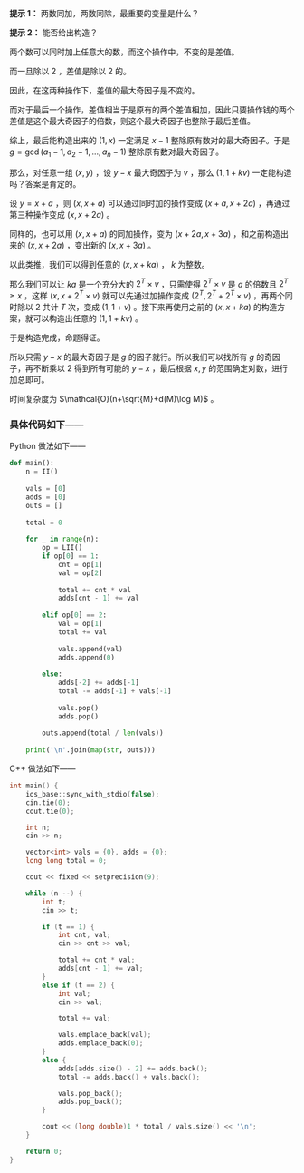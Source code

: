 **提示 1：** 两数同加，两数同除，最重要的变量是什么？

**提示 2：** 能否给出构造？

两个数可以同时加上任意大的数，而这个操作中，不变的是差值。

而一旦除以 $2$ ，差值是除以 $2$ 的。

因此，在这两种操作下，差值的最大奇因子是不变的。

而对于最后一个操作，差值相当于是原有的两个差值相加，因此只要操作钱的两个差值是这个最大奇因子的倍数，则这个最大奇因子也整除于最后差值。

综上，最后能构造出来的 $(1,x)$ 一定满足 $x-1$ 整除原有数对的最大奇因子。于是 $g=\gcd(a_1-1,a_2-1,\dots,a_n-1)$ 整除原有数对最大奇因子。

那么，对任意一组 $(x,y)$ ，设 $y-x$ 最大奇因子为 $v$ ，那么 $(1,1+kv)$ 一定能构造吗？答案是肯定的。

设 $y=x+a$ ，则 $(x,x+a)$ 可以通过同时加的操作变成 $(x+a,x+2a)$ ，再通过第三种操作变成 $(x,x+2a)$ 。

同样的，也可以用 $(x,x+a)$ 的同加操作，变为 $(x+2a,x+3a)$ ，和之前构造出来的 $(x,x+2a)$ ，变出新的 $(x,x+3a)$ 。

以此类推，我们可以得到任意的 $(x,x+ka)$ ， $k$ 为整数。

那么我们可以让 $ka$ 是一个充分大的 $2^T\times v$ ，只需使得 $2^T\times v$ 是 $a$ 的倍数且 $2^T\geq x$ ，这样 $(x,x+2^T\times v)$ 就可以先通过加操作变成 $(2^T, 2^T+2^T\times v)$ ，再两个同时除以 $2$ 共计 $T$ 次，变成 $(1,1+v)$ 。接下来再使用之前的 $(x,x+ka)$ 的构造方案，就可以构造出任意的 $(1,1+kv)$ 。

于是构造完成，命题得证。

所以只需 $y-x$ 的最大奇因子是 $g$ 的因子就行。所以我们可以找所有 $g$ 的奇因子，再不断乘以 $2$ 得到所有可能的 $y-x$ ，最后根据 $x,y$ 的范围确定对数，进行加总即可。

时间复杂度为 $\mathcal{O}(n+\sqrt{M}+d(M)\log M)$ 。

### 具体代码如下——

Python 做法如下——

```Python []
def main():
    n = II()
    
    vals = [0]
    adds = [0]
    outs = []
    
    total = 0
    
    for _ in range(n):
        op = LII()
        if op[0] == 1:
            cnt = op[1]
            val = op[2]
            
            total += cnt * val
            adds[cnt - 1] += val
        
        elif op[0] == 2:
            val = op[1]
            total += val
            
            vals.append(val)
            adds.append(0)
        
        else:
            adds[-2] += adds[-1]
            total -= adds[-1] + vals[-1]
            
            vals.pop()
            adds.pop()
        
        outs.append(total / len(vals))
    
    print('\n'.join(map(str, outs)))
```

C++ 做法如下——

```cpp []
int main() {
    ios_base::sync_with_stdio(false);
    cin.tie(0);
    cout.tie(0);

    int n;
    cin >> n;

    vector<int> vals = {0}, adds = {0};
    long long total = 0;

    cout << fixed << setprecision(9);

    while (n --) {
        int t;
        cin >> t;

        if (t == 1) {
            int cnt, val;
            cin >> cnt >> val;

            total += cnt * val;
            adds[cnt - 1] += val;
        }
        else if (t == 2) {
            int val;
            cin >> val;

            total += val;

            vals.emplace_back(val);
            adds.emplace_back(0);
        }
        else {
            adds[adds.size() - 2] += adds.back();
            total -= adds.back() + vals.back();

            vals.pop_back();
            adds.pop_back();
        }

        cout << (long double)1 * total / vals.size() << '\n';
    }

    return 0;
}
```